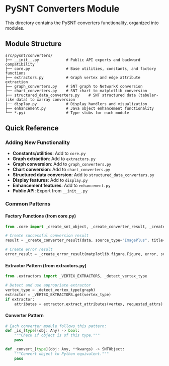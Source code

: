 # PySNT Converters Module

This directory contains the PySNT converters functionality, organized into modules.

## Module Structure

```
src/pysnt/converters/
├── __init__.py            # Public API exports and backward compatibility
├── core.py                # Base utilities, constants, and factory functions
├── extractors.py          # Graph vertex and edge attribute extraction
├── graph_converters.py    # SNT graph to NetworkX conversion
├── chart_converters.py    # SNT chart to matplotlib conversion
├── structured_data_converters.py    # SNT structured data (tabular-like data) to xarray conversion
├── display.py             # Display handlers and visualization
├── enhancement.py         # Java object enhancement functionality
└── *.pyi                  # Type stubs for each module
```


## Quick Reference

### Adding New Functionality

- **Constants/utilities**: Add to `core.py`
- **Graph extraction**: Add to `extractors.py`
- **Graph conversion**: Add to `graph_converters.py`
- **Chart conversion**: Add to `chart_converters.py`
- **Structured data conversion**: Add to `structured_data_converters.py`
- **Display features**: Add to `display.py`
- **Enhancement features**: Add to `enhancement.py`
- **Public API**: Export from `__init__.py`


### Common Patterns

#### Factory Functions (from core.py)
```python
from .core import _create_snt_object, _create_converter_result, _create_error_result

# Create successful conversion result
result = _create_converter_result(data, source_type="ImagePlus", title="My Image")

# Create error result
error_result = _create_error_result(matplotlib.figure.Figure, error, source_type="SNTChart")
```

#### Extractor Pattern (from extractors.py)
```python
from .extractors import _VERTEX_EXTRACTORS, _detect_vertex_type

# Detect and use appropriate extractor
vertex_type = _detect_vertex_type(graph)
extractor = _VERTEX_EXTRACTORS.get(vertex_type)
if extractor:
    attributes = extractor.extract_attributes(vertex, requested_attrs)
```

#### Converter Pattern
```python
# Each converter module follows this pattern:
def _is_[type](obj: Any) -> bool:
    """Check if object is of this type."""
    pass

def _convert_[type](obj: Any, **kwargs) -> SNTObject:
    """Convert object to Python equivalent."""
    pass
```
